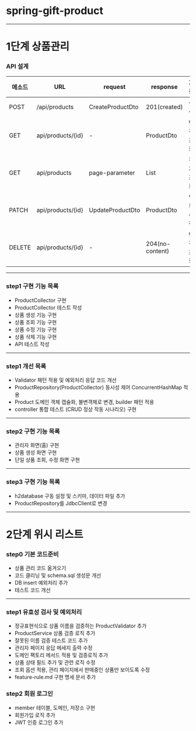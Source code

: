 # spring-gift-product

---

# 1단계 상품관리

### API 설계
| 메소드    | URL               | request          | response         | 기능     |
|--------|-------------------|------------------|------------------|--------|
| POST   | /api/products     | CreateProductDto | 201(created)     | 생성     |
| GET    | api/products/{id} | -                | ProductDto       | 단건조회   |
| GET    | api/products      | page-parameter   | List<ProductDto> | 전체조회   |
| PATCH  | api/products/{id} | UpdateProductDto | ProductDto       | 일부수정   |
| DELETE | api/products/{id} | -                | 204(no-content)  | 단건조회   |

---

### step1 구현 기능 목록
- ProductCollector 구현
- ProductCollector 테스트 작성
- 상품 생성 기능 구현
- 상품 조회 기능 구현
- 상품 수정 기능 구현
- 상품 삭제 기능 구현
- API 테스트 작성

---

### step1 개선 목록
- Validator 패턴 적용 및 예외처리 응답 코드 개선
- ProductRepository(ProductCollector) 동시성 제어 ConcurrentHashMap 적용
- Product 도메인 객체 캡슐화, 불변객체로 변경, builder 패턴 적용
- controller 통합 테스트 (CRUD 정상 작동 시나리오) 구현

---

### step2 구현 기능 목록
- 관리자 화면(홈) 구현
- 상품 생성 화면 구현
- 단일 상품 조회, 수정 화면 구현

---

### step3 구현 기능 목록
- h2database 구동 설정 및 스키마, 데이터 파일 추가
- ProductRepository를 JdbcClient로 변경

---

# 2단계 위시 리스트

### step0 기본 코드준비
- 상품 관리 코드 옮겨오기
- 코드 클리닝 및 schema.sql 생성문 개선
- DB insert 예외처리 추가
- 테스트 코드 개선

---

### step1 유효성 검사 및 예외처리
- 정규표현식으로 상품 이름을 검증하는 ProductValidator 추가
- ProductService 상품 검증 로직 추가
- 잘못된 이름 검증 테스트 코드 추가
- 관리자 페이지 응답 메세지 출력 수정
- 도메인 팩토리 메서드 적용 및 검증로직 추가
- 상품 상태 필드 추가 및 관련 로직 수정
- 조회 옵션 적용, 관리 페이지에서 판매중인 상품만 보이도록 수정
- feature-rule.md 구현 명세 문서 추가

### step2 회원 로그인

- member 테이블, 도메인, 저장소 구현
- 회원가입 로직 추가
- JWT 인증 로그인 추가